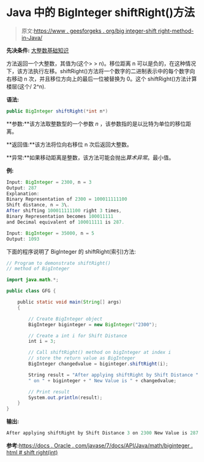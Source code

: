 # Java 中的 BigInteger shiftRight()方法

> 原文:[https://www . geesforgeks . org/big integer-shift right-method-in-Java/](https://www.geeksforgeeks.org/biginteger-shiftright-method-in-java/)

**先决条件:** [大整数基础知识](https://www.geeksforgeeks.org/biginteger-class-in-java/)

方法返回一个大整数，其值为(这个> > n)。移位距离 n 可以是负的，在这种情况下，该方法执行左移。shiftRight()方法将一个数字的二进制表示中的每个数字向右移动 n 次，并且移位方向上的最后一位被替换为 0。这个 shiftRight()方法计算楼层(这个/ 2^n).

**语法:**

```java
public BigInteger shiftRight(*int n*)
```

**参数:**该方法取整数型的一个参数 *n* ，该参数指的是以比特为单位的移位距离。

**返回值:**该方法将位向右移位 n 次后返回大整数。

**异常:**如果移动距离是整数，该方法可能会抛出*算术异常*。最小值。

**例:**

```java
Input: BigInteger = 2300, n = 3
Output: 287
Explanation:
Binary Representation of 2300 = 100011111100
Shift distance, n = 3\. 
After shifting 100011111100 right 3 times,
Binary Representation becomes 100011111
and Decimal equivalent of 100011111 is 287.

Input: BigInteger = 35000, n = 5
Output: 1093

```

下面的程序说明了 BigInteger 的 shiftRight(索引)方法:

```java
// Program to demonstrate shiftRight()
// method of BigInteger 

import java.math.*;

public class GFG {

    public static void main(String[] args)
    {

        // Create BigInteger object
        BigInteger biginteger = new BigInteger("2300");

        // Create a int i for Shift Distance
        int i = 3;

        // Call shiftRight() method on bigInteger at index i
        // store the return value as BigInteger
        BigInteger changedvalue = biginteger.shiftRight(i);

        String result = "After applying shiftRight by Shift Distance " + i + 
        " on " + biginteger + " New Value is " + changedvalue;

        // Print result
        System.out.println(result);
    }
}
```

**输出:**

```java
After applying shiftRight by Shift Distance 3 on 2300 New Value is 287

```

**参考:**[https://docs . Oracle . com/javase/7/docs/API/Java/math/biginteger . html # shift right(int)](https://docs.oracle.com/javase/7/docs/api/java/math/BigInteger.html#shiftRight(int))